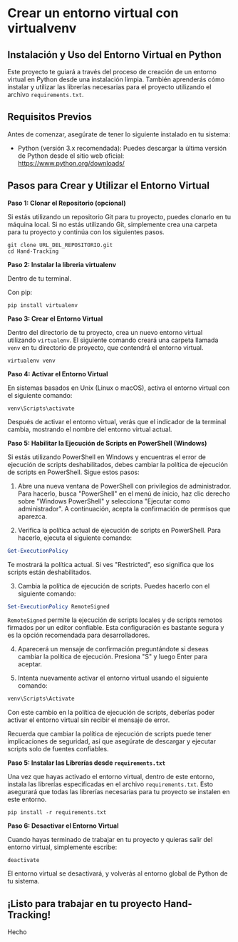 # Crear un entorno virtual con virtualvenv

## Instalación y Uso del Entorno Virtual en Python

Este proyecto te guiará a través del proceso de creación de un entorno virtual en Python desde una instalación limpia. También aprenderás cómo instalar y utilizar las librerías necesarias para el proyecto utilizando el archivo `requirements.txt`.

## Requisitos Previos

Antes de comenzar, asegúrate de tener lo siguiente instalado en tu sistema:

- Python (versión 3.x recomendada): Puedes descargar la última versión de Python desde el sitio web oficial: https://www.python.org/downloads/

## Pasos para Crear y Utilizar el Entorno Virtual

**Paso 1: Clonar el Repositorio (opcional)**

Si estás utilizando un repositorio Git para tu proyecto, puedes clonarlo en tu máquina local. Si no estás utilizando Git, simplemente crea una carpeta para tu proyecto y continúa con los siguientes pasos.

```
git clone URL_DEL_REPOSITORIO.git
cd Hand-Tracking
```

**Paso 2: Instalar la libreria virtualenv**

Dentro de tu terminal.

Con pip:

```
pip install virtualenv
```

**Paso 3: Crear el Entorno Virtual**

Dentro del directorio de tu proyecto, crea un nuevo entorno virtual utilizando `virtualenv`. El siguiente comando creará una carpeta llamada `venv` en tu directorio de proyecto, que contendrá el entorno virtual.

```
virtualenv venv
```

**Paso 4: Activar el Entorno Virtual**

En sistemas basados en Unix (Linux o macOS), activa el entorno virtual con el siguiente comando:

```
venv\Scripts\activate
```

Después de activar el entorno virtual, verás que el indicador de la terminal cambia, mostrando el nombre del entorno virtual actual.

**Paso 5: Habilitar la Ejecución de Scripts en PowerShell (Windows)**

Si estás utilizando PowerShell en Windows y encuentras el error de ejecución de scripts deshabilitados, debes cambiar la política de ejecución de scripts en PowerShell. Sigue estos pasos:

1. Abre una nueva ventana de PowerShell con privilegios de administrador. Para hacerlo, busca "PowerShell" en el menú de inicio, haz clic derecho sobre "Windows PowerShell" y selecciona "Ejecutar como administrador". A continuación, acepta la confirmación de permisos que aparezca.

2. Verifica la política actual de ejecución de scripts en PowerShell. Para hacerlo, ejecuta el siguiente comando:

```powershell
Get-ExecutionPolicy
```

Te mostrará la política actual. Si ves "Restricted", eso significa que los scripts están deshabilitados.

3. Cambia la política de ejecución de scripts. Puedes hacerlo con el siguiente comando:

```powershell
Set-ExecutionPolicy RemoteSigned
```

`RemoteSigned` permite la ejecución de scripts locales y de scripts remotos firmados por un editor confiable. Esta configuración es bastante segura y es la opción recomendada para desarrolladores.

4. Aparecerá un mensaje de confirmación preguntándote si deseas cambiar la política de ejecución. Presiona "S" y luego Enter para aceptar.

5. Intenta nuevamente activar el entorno virtual usando el siguiente comando:

```powershell
venv\Scripts\Activate
```

Con este cambio en la política de ejecución de scripts, deberías poder activar el entorno virtual sin recibir el mensaje de error.

Recuerda que cambiar la política de ejecución de scripts puede tener implicaciones de seguridad, así que asegúrate de descargar y ejecutar scripts solo de fuentes confiables.

**Paso 5: Instalar las Librerías desde `requirements.txt`**

Una vez que hayas activado el entorno virtual, dentro de este entorno, instala las librerías especificadas en el archivo `requirements.txt`. Esto asegurará que todas las librerías necesarias para tu proyecto se instalen en este entorno.

```
pip install -r requirements.txt
```

**Paso 6: Desactivar el Entorno Virtual**

Cuando hayas terminado de trabajar en tu proyecto y quieras salir del entorno virtual, simplemente escribe:

```
deactivate
```

El entorno virtual se desactivará, y volverás al entorno global de Python de tu sistema.

## ¡Listo para trabajar en tu proyecto Hand-Tracking!

Hecho
